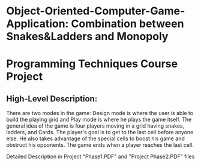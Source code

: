# Object-Oriented-Computer-Game-Application: Combination between Snakes&Ladders and Monopoly
# Programming Techniques Course Project

## High-Level Description:
There are two modes in the game: Design mode is where the user is able to build the playing grid and Play mode is where he plays the game itself.
The general idea of the game is four players moving in a grid having snakes, ladders, and Cards.
The player's goal is to get to the last cell before anyone else. He also takes advantage of the special cells to boost his game and obstruct his opponents.
The game ends when a player reaches the last cell.

Detailed Description in Project "Phase1.PDF" and "Project Phase2.PDF" files
